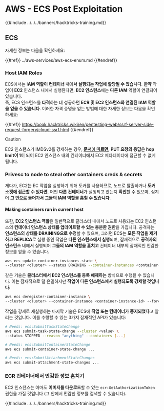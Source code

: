 # AWS - ECS Post Exploitation

{{#include ../../../banners/hacktricks-training.md}}

## ECS

자세한 정보는 다음을 확인하세요:

{{#ref}}
../aws-services/aws-ecs-enum.md
{{#endref}}

### Host IAM Roles

ECS에서는 **IAM 역할이 컨테이너 내에서 실행되는 작업에 할당될 수 있습니다**. **만약** 작업이 **EC2** 인스턴스 내에서 실행된다면, **EC2 인스턴스**에는 **다른 IAM** 역할이 연결되어 있습니다.\
즉, ECS 인스턴스를 **타격**하는 데 성공하면 **ECR 및 EC2 인스턴스와 연결된 IAM 역할을 얻을 수 있습니다**. 이러한 자격 증명을 얻는 방법에 대한 자세한 정보는 다음을 확인하세요:

{{#ref}}
https://book.hacktricks.wiki/en/pentesting-web/ssrf-server-side-request-forgery/cloud-ssrf.html
{{#endref}}

> [!CAUTION]
> EC2 인스턴스가 IMDSv2를 강제하는 경우, [**문서에 따르면**](https://docs.aws.amazon.com/AWSEC2/latest/UserGuide/instance-metadata-v2-how-it-works.html), **PUT 요청의 응답**은 **hop limit이 1**이 되어 EC2 인스턴스 내의 컨테이너에서 EC2 메타데이터에 접근할 수 없게 됩니다.

### Privesc to node to steal other containers creds & secrets

게다가, EC2는 EC 작업을 실행하기 위해 도커를 사용하므로, 노드로 탈출하거나 **도커 소켓에 접근할 수 있다면**, 어떤 **다른 컨테이너**가 실행되고 있는지 **확인**할 수 있으며, 심지어 **그 안으로 들어가서** **그들의 IAM 역할을 훔칠 수 있습니다**.

#### Making containers run in current host

또한, **EC2 인스턴스 역할**은 일반적으로 클러스터 내에서 노드로 사용되는 EC2 인스턴스의 **컨테이너 인스턴스 상태를 업데이트할 수 있는 충분한 권한**을 가집니다. 공격자는 **인스턴스의 상태를 DRAINING으로 수정**할 수 있으며, 그러면 ECS는 **모든 작업을 제거하고** **REPLICA**로 실행 중인 작업은 **다른 인스턴스에서 실행**되며, 잠재적으로 **공격자의 인스턴스** 내에서 실행되어 **그들의 IAM 역할을 훔치고** 컨테이너 내부의 잠재적인 민감한 정보를 얻을 수 있습니다.
```bash
aws ecs update-container-instances-state \
--cluster <cluster> --status DRAINING --container-instances <container-instance-id>
```
같은 기술은 **클러스터에서 EC2 인스턴스를 등록 해제하는** 방식으로 수행될 수 있습니다. 이는 잠재적으로 덜 은밀하지만 **작업이 다른 인스턴스에서 실행되도록 강제할 것입니다:**
```bash
aws ecs deregister-container-instance \
--cluster <cluster> --container-instance <container-instance-id> --force
```
작업을 강제로 재실행하는 마지막 기술은 ECS에 **작업 또는 컨테이너가 중지되었다**고 알리는 것입니다. 이를 수행할 수 있는 3가지 잠재적인 API가 있습니다:
```bash
# Needs: ecs:SubmitTaskStateChange
aws ecs submit-task-state-change --cluster <value> \
--status STOPPED --reason "anything" --containers [...]

# Needs: ecs:SubmitContainerStateChange
aws ecs submit-container-state-change ...

# Needs: ecs:SubmitAttachmentStateChanges
aws ecs submit-attachment-state-changes ...
```
### ECR 컨테이너에서 민감한 정보 훔치기

EC2 인스턴스는 아마도 **이미지를 다운로드**할 수 있는 `ecr:GetAuthorizationToken` 권한을 가질 것입니다 (그 안에서 민감한 정보를 검색할 수 있습니다).

{{#include ../../../banners/hacktricks-training.md}}
